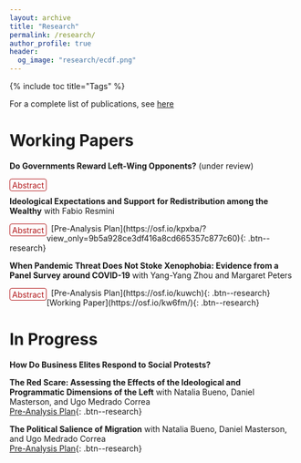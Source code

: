 ```yaml
---
layout: archive
title: "Research"
permalink: /research/
author_profile: true
header:
  og_image: "research/ecdf.png"
---
```


{% include toc title="Tags" %}

<style>
details {
  float:left;
  cursor: pointer;
}

details > summary:hover {
    color: #fff;
    background-color: #b21619 !important;
}

details > summary {
  display: inline-block;
  margin-bottom: 0.25em;
  padding: 0.125em 0.25em;
  color: #b21619;
  text-align: center;
  text-decoration: none !important;
  border: 1px solid;
  border-color: #b21619;
  border-radius: 4px;
  cursor: pointer;
  
}

details > summary::-webkit-details-marker {
  display: none;
  float:left;
}

details > p {
  margin-bottom: 0.25em;
  padding: 0.125em 0.25em;
  box-shadow: 1px 1px 2px #bbbbbb;
}
</style>
For a complete list of publications, see [here](https://scholar.google.com/citations?user=ISMeDGgAAAAJ&hl=en&inst=17001591832933267808)


# Working Papers

**Do Governments Reward Left-Wing Opponents?** (under review)
<br />
<details><summary>Abstract</summary><p> Do governments reward left-wing opposition voters? The literature on distributive politics finds that governments use transfers to reward supporters. Yet this work focuses on what incumbents do before elections, fails to find compensations after elections, and overlooks who the incumbent won to even when different contenders might imply different risks to the establishment. I argue that governments strategically allocate transfers to reward left-wing opposition constituencies after elections and prevent future support for the Left given its historical threat to elites. Using a continuous difference-in-difference research design with data from Colombia, I show that opposition constituencies receive more transfers after elections but not before. A cross-national analysis further supports my argument. These findings have implications for the politics of the red scare in developing democracies.</p>
</details> &nbsp;   

 **Ideological Expectations and Support for Redistribution among the Wealthy** with Fabio Resmini
<br />
<details><summary>Abstract</summary><p> When and why do wealthy individuals support redistributive policies? Under standard political economy models, preferences for redistribution are a function of objective material conditions. Yet, we argue that the wealthy are more likely to support redistribution when proposed by the Right rather than the Left because they perceive redistribution under the former as less uncertain, more efficient, and less prone to create macroeconomic instability. Survey experiments during the 2022 Colombian presidential provide supportive evidence for our theoretical predictions. We find that the wealthy are more likely to support redistribution under a right-wing government and expect redistribution under the Right to be more efficient and less likely to generate instability. We demonstrate that the ideological composition of our sample does not drive our results and find heterogeneous preferences across respondents’ ideological positions. Importantly, the Right diminishes expectations of macroeconomic instability in both right- and left-wing wealthy. These findings point to the foundations of redistributive processes under right-wing governments.</p>
</details> &nbsp; 
[Pre-Analysis Plan](https://osf.io/kpxba/?view_only=9b5a928ce3df416a8cd665357c877c60){: .btn--research}

**When Pandemic Threat Does Not Stoke Xenophobia: Evidence from a Panel Survey around COVID-19** with Yang-Yang Zhou and Margaret Peters
<br />
<details><summary>Abstract</summary><p> Many studies have found that pandemics heighten anti-immigrant attitudes among host citizens. Yet, most of these studies were done in Global North countries where migrants are likely to differ from host citizens in terms of race, religion, and ethnicity. Within the Global South, migrants and hosts are more likely to share these characteristics. Do pandemics spark the same anti-immigrant sentiment in these contexts? Further, pandemics often bring economic restrictions and job loss, making it difficult to untangle concerns over disease from economic concerns.  We examine the case of Venezuelan migrants in Colombia, who share many characteristics with host citizens, before and during COVID-19. Additionally, the Colombian government implemented a strict lockdown for several months, allowing us to focus on the economic effects of the pandemic. Using a panel experimental survey of 374 Colombians, supplemented by 550 new respondents at endline, we find no evidence that exposure to COVID-19 changes attitudes, even if respondents were directly affected. However, those who did not lose their jobs viewed Venezuelan migration more positively at endline.</p>
</details> &nbsp; 
[Pre-Analysis Plan](https://osf.io/kuwch){: .btn--research}
[Working Paper](https://osf.io/kw6fm/){: .btn--research}

# In Progress
**How Do Business Elites Respond to Social Protests?**

**The Red Scare: Assessing the Effects of the Ideological and Programmatic Dimensions of the Left** with Natalia Bueno, Daniel Masterson, and Ugo Medrado Correa
<br />
[Pre-Analysis Plan](https://osf.io/5yrwv){: .btn--research}

**The Political Salience of Migration** with Natalia Bueno, Daniel Masterson, and Ugo Medrado Correa
<br />
[Pre-Analysis Plan](https://osf.io/uk7qr){: .btn--research}
